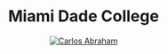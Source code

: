 <h1 align="center"> Miami Dade College </h1>
<p align="center">
  <a href="https://github.com/19cah">
        <img src="https://img.shields.io/badge/Author-%4019cah-orange.svg"
            alt="Carlos Abraham"></a>
  <!-- HTML content-->
</p>
